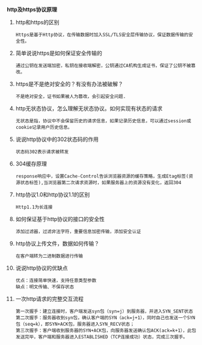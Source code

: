 **http及https协议原理**

1. http和https的区别

   ```code
   Https是基于Http协议，在传输数据时加入SSL/TLS安全层传输协议，保证数据传输的安全性。
   ```

   

2. 简单说说https是如何保证安全传输的

   ```CODE
   通过公钥在发送端加密，私钥在接收端解密，公钥通过CA机构生成证书，保证了公钥不被篡改。
   ```

   

3. https是不是绝对安全的？有没有办法被破解？

   ```code
   不是绝对安全，证书如果被人为篡改，会引起安全问题.
   ```

4. http无状态协议，怎么理解无状态协议。如何实现有状态的请求

   ```code
   无状态是指，协议中不会保留历史的请求信息，如果记录历史信息，可以通过session或cookie记录用户历史信息。
   ```

   

5. 说说http协议中的302状态码的作用

   ```code
   状态码302表示请求被转发
   ```

   

6. 304缓存原理

   ```code
   response响应中，设置Cache-Control告诉浏览器资源的缓存策略，生成Etag标签(资源状态标签),当浏览器第二次请求资源时，如果服务器上的资源没有变化，返回304
   ```

   

7. http协议1.0和http协议1.1的区别

   ```code
   Http1.1为长连接
   ```

   

8. 如何保证基于http协议的接口的安全性

   ```code
   添加过滤器，过滤非法字符，重要信息加密传输，添加安全认证
   ```

   

9. http协议上传文件，数据如何传输？

   ```code
   在客户端转为二进制数据进行传输
   ```

   

10. 说说http协议的优缺点

    ```code
    优点：连接简单快速，支持任意类型参数
    缺点：明文传输、不保存状态
    ```

    

11. 一次http请求的完整交互流程

    ```code
    第一次握手：建立连接时，客户端发送syn包（syn=j）到服务器，并进入SYN_SENT状态
    第二次握手：服务器收到syn包，确认客户端的SYN（ack=j+1），同时自己也发送一个SYN包（seq=k），即SYN+ACK包，服务器进入SYN_RECV状态；
    第三次握手：客户端收到服务器的SYN+ACK包，向服务器发送确认包ACK(ack=k+1），此包发送完毕，客户端和服务器进入ESTABLISHED（TCP连接成功）状态，完成三次握手。
    ```

    